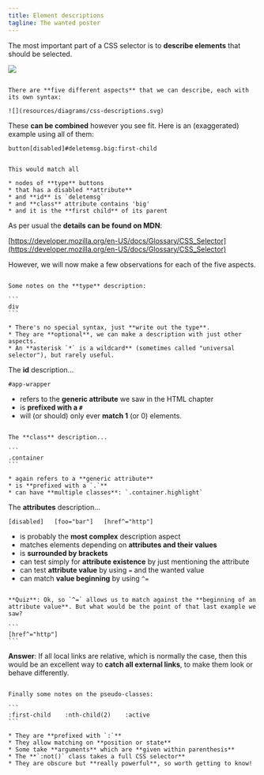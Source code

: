 ```yaml
---
title: Element descriptions
tagline: The wanted poster
---
```


The most important part of a CSS selector is to **describe elements** that should be selected.

![](resources/diagrams/css-selectors-desc.svg)

~~~

There are **five different aspects** that we can describe, each with its own syntax:

![](resources/diagrams/css-descriptions.svg)

~~~

These **can be combined** however you see fit. Here is an (exaggerated) example using all of them:

```
button[disabled]#deletemsg.big:first-child
```

~~~

This would match all 

* nodes of **type** buttons
* that has a disabled **attribute**
* and **id** is `deletemsg`
* and **class** attribute contains 'big'
* and it is the **first child** of its parent

~~~

As per usual the **details can be found on MDN**:

[https://developer.mozilla.org/en-US/docs/Glossary/CSS_Selector](https://developer.mozilla.org/en-US/docs/Glossary/CSS_Selector)

However, we will now make a few observations for each of the five aspects.

~~~

Some notes on the **type** description:

```
div
```

* There's no special syntax, just **write out the type**.
* They are **optional**, we can make a description with just other aspects.
* An **asterisk `*` is a wildcard** (sometimes called "universal selector"), but rarely useful.

~~~

The **id** description...

```
#app-wrapper
```

* refers to the **generic attribute** we saw in the HTML chapter
* is **prefixed with a `#`**
* will (or should) only ever **match 1** (or 0) elements.

~~~

The **class** description...

```
.container
```

* again refers to a **generic attribute**
* is **prefixed with a `.`**
* can have **multiple classes**: `.container.highlight`

~~~

The **attributes** description...

```
[disabled]   [foo="bar"]   [href^="http"]
```

* is probably the **most complex** description aspect
* matches elements depending on **attributes and their values**
* is **surrounded by brackets**
* can test simply for **attribute existence** by just mentioning the attribute
* can test **attribute value** by using `=` and the wanted value
* can match **value beginning** by using `^=`

~~~

**Quiz**: Ok, so `^=` allows us to match against the **beginning of an attribute value**. But what would be the point of that last example we saw?

```
[href^="http"]
```

~~~

**Answer**: If all local links are relative, which is normally the case, then this would be an excellent way to **catch all external links**, to make them look or behave differently.

~~~

Finally some notes on the pseudo-classes:

```
:first-child    :nth-child(2)    :active
```

* They are **prefixed with `:`**
* They allow matching on **position or state**
* Some take **arguments** which are **given within parenthesis**
* The **`:not()` class takes a full CSS selector**
* They are obscure but **really powerful**, so worth getting to know!



